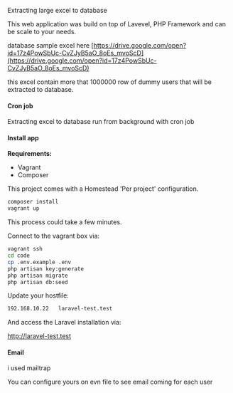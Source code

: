 Extracting large excel to database

This web application was build on top of Lavevel, PHP Framework and can be scale to your needs.

 database sample excel here [https://drive.google.com/open?id=17z4PowSbUc-CvZJyB5aO_8oEs_mvoScD](https://drive.google.com/open?id=17z4PowSbUc-CvZJyB5aO_8oEs_mvoScD)

this excel contain more that 1000000 row of dummy users that will be extracted to database.

#### Cron job

Extracting excel to database run from background with cron job

#### Install app

**Requirements:**
 - Vagrant
 - Composer

This project comes with a Homestead 'Per project' configuration. 

````bash
composer install
vagrant up
````

This process could take a few minutes.

Connect to the vagrant box via:

````bash
vagrant ssh
cd code
cp .env.example .env
php artisan key:generate
php artisan migrate
php artisan db:seed
````

Update your hostfile:
````txt
192.168.10.22	laravel-test.test
````

And access the Laravel installation via:

http://laravel-test.test


#### Email
i used mailtrap

You can configure yours on evn file to see email coming for each user
